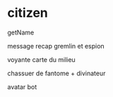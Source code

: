 # citizen

getName

message recap gremlin et espion

voyante carte du milieu

chassuer de fantome + divinateur

avatar bot